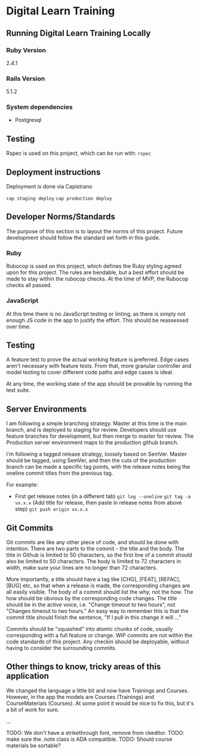 # Digital Learn Training

## Running Digital Learn Training Locally

### Ruby Version

2.4.1

### Rails Version

5.1.2

### System dependencies

* Postgresql

## Testing

Rspec is used on this project, which can be run with: `rspec`

## Deployment instructions

Deployment is done via Capistrano

`cap staging deploy`
`cap production deploy`

## Developer Norms/Standards

The purpose of this section is to layout the norms of this project.  Future development should follow the standard set forth in this guide.

### Ruby

Rubocop is used on this project, which defines the Ruby styling agreed upon for this project.  The rules are bendable, but a best effort should be made to stay within the rubocop checks.  At the time of MVP, the Rubocop checks all passed.

### JavaScript

At this time there is no JavaScript testing or linting, as there is simply not enough JS code in the app to justify the effort. This should be reassessed over time.

## Testing

A feature test to prove the actual working feature is preferred.  Edge cases aren't necessary with feature tests.  From that, more granular controller and model testing to cover different code paths and edge cases is ideal.

At any time, the working state of the app should be provable by running the test suite.

## Server Environments

I am following a simple branching strategy.  Master at this time is the main branch, and is deployed to staging for review.  Developers should use feature branches for development, but then merge to master for review. The Production server environment maps to the production github branch.

I'm following a tagged release strategy, loosely based on SemVer.  Master should be tagged, using SemVer, and then the cuts of the production branch can be made a specific tag points, with the release notes being the oneline commit titles from the previous tag.

For example:

* First get release notes (in a different tab)
`git log --oneline`
`git tag -a vx.x.x` (Add title for release, then paste in release notes from above step)
`git push origin vx.x.x`

## Git Commits

Git commits are like any other piece of code, and should be done with intention.  There are two parts to the commit - the
title and the body.  The title in Github is limited to 50 characters, so the first line of a commit should also be limited to 50 characters.  The body is limited to 72 characters in width, make sure your lines are no longer than 72 characters.

More importantly, a title should have a tag like [CHG], [FEAT], [REFAC], [BUG] etc, so that when a release is made, the corresponding changes are all easily visible.  The body of a commit should list the why, not the how.  The how should be obvious by the corresponding code changes.  The title should be in the active voice, i.e. "Change timeout to two hours", not "Changes timeout to two hours."  An easy way to remember this is that the commit title should finish the sentence, "If I pull in this change it will ..."

Commits should be "squashed" into atomic chunks of code, usually corresponding with a full feature or change.  WIP commits are not within the code standards of this project.  Any checkin should be deployable, without having to consider the surrounding commits.

## Other things to know, tricky areas of this application

We changed the language a little bit and now have Trainings and Courses.  However, in the app the models are Courses (Trainings) and CourseMaterials (Courses).  At some point it would be nice to fix this, but it's a bit of work for sure.

...

TODO: We don't have a strikethrough font, remove from ckeditor.
TODO: make sure the .note class is ADA compatible.
TODO: Should course materials be sortable?
